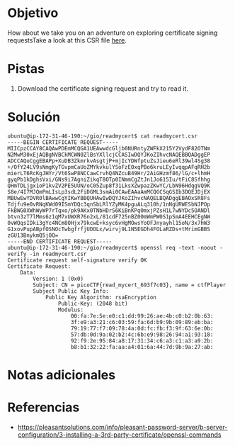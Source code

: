 # Objetivo
How about we take you on an adventure on exploring certificate signing requestsTake a look at this CSR file [here](https://artifacts.picoctf.net/c/425/readmycert.csr).
# Pistas
1. Download the certificate signing request and try to read it.
# Solución
```
ubuntu@ip-172-31-46-190:~/gio/readmycert$ cat readmycert.csr
-----BEGIN CERTIFICATE REQUEST-----
MIICpzCCAY8CAQAwPDEmMCQGA1UEAwwdcGljb0NURntyZWFkX215Y2VydF82OTNm
N2MwM30xEjAQBgNVBCkMCWN0ZlBsYXllcjCCASIwDQYJKoZIhvcNAQEBBQADggEP
ADCCAQoCggEBAPp+XuDB3ZkmrkvAsgtjP+mjIcYDWfptuZsJieu6eRl39wl4Sg38
+/OfY24LV9sNmgKyTGvpmCaUoZMYkvkulYSoFzE0xqPBo6kruLEyIvqqpAFqRH2b
mierLT6RcKgJHYr/Vt6SwP8NCCawCrvhQ4NZcuB49Hr/2AiGHzmf86/lG/c+lhmH
gyqPb1kDghsVxi/GNs9i7AgniZikqT8OTp0INmmCgZtJn1Jo615Iu/tFiC8Sfhhg
QHmTDLjgx1oP1kvZV2PE5UUN/oC05Zup8f31LksXZwpazZKwYC/LbN96HdqgVQ9K
S8e/4I7MJQmPmLIsLp3sdL2FiDGML3smAi0CAwEAAaAmMCQGCSqGSIb3DQEJDjEX
MBUwEwYDVR0lBAwwCgYIKwYBBQUHAwIwDQYJKoZIhvcNAQELBQADggEBAOxSR8Fs
Tdjfu9e0vRNqKWd09ISmYDQc3qnSbLRlYZyMK4pguALq310h/1nNgURWESbNJPOp
FkBWG0XWhWyWP7rTqxo/pk9AKx0TNbHDrS6KiBnKPq0mxjPZsH1L7wNYDc5OANDl
btvn3zT7lMms6z1qM7xUWXR76n2xL/81cdF725nBZ00mWmPW0S1pSmA4EEHCEgNW
0vWQqsIDki3gYc4NCm8OHjx79kcwE+ksyc6vHgMOwsYoOFJnyayhl15oN/3x7hW3
G1xovPupABpfOSNOcTwbgfrfjUDOLx/wirvj9L1N5EGDh4FOLaRZDs+tMrimGBBS
zGU13BnykmQ5jOQ=
-----END CERTIFICATE REQUEST-----
ubuntu@ip-172-31-46-190:~/gio/readmycert$ openssl req -text -noout -verify -in readmycert.csr
Certificate request self-signature verify OK
Certificate Request:
    Data:
        Version: 1 (0x0)
        Subject: CN = picoCTF{read_mycert_693f7c03}, name = ctfPlayer
        Subject Public Key Info:
            Public Key Algorithm: rsaEncryption
                Public-Key: (2048 bit)
                Modulus:
                    00:fa:7e:5e:e0:c1:dd:99:26:ae:4b:c0:b2:0b:63:
                    3f:e9:a3:21:c6:03:59:fa:6d:b9:9b:09:89:eb:ba:
                    79:19:77:f7:09:78:4a:0d:fc:fb:f3:9f:63:6e:0b:
                    57:db:0d:9a:02:b2:4c:6b:e9:98:26:94:a1:93:18:
                    92:f9:2e:95:84:a8:17:31:34:c6:a3:c1:a3:a9:2b:
                    b8:b1:32:22:fa:aa:a4:01:6a:44:7d:9b:9a:27:ab:
```
# Notas adicionales
# Referencias
- https://pleasantsolutions.com/info/pleasant-password-server/b-server-configuration/3-installing-a-3rd-party-certificate/openssl-commands